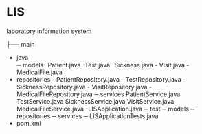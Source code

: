 # LIS
laboratory information system

├── main
   - java   
       ─ models
                 -Patient.java
                 -Test.java
                 -Sickness.java
                 - Visit.java
                 -MedicalFile.java
  - repositories
         - PatientRepository.java
         - TestRepository.java
         - SicknessRepository.java
         - VisitRepository.java
         - MedicalFileRepository.java
    ─ services
              PatientService.java
              TestService.java
              SicknessService.java
              VisitService.java
              MedicalFileService.java
    -LISApplication.java
 ─ test
        ─ models
        ─ repositories
        ─ services
        ─ LISApplicationTests.java
- pom.xml
